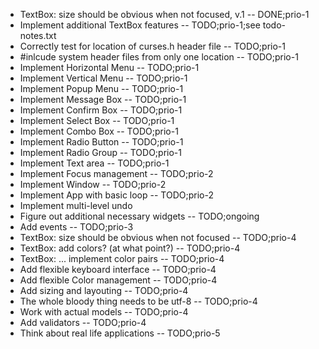 * TextBox: size should be obvious when not focused, v.1 -- DONE;prio-1
* Implement additional TextBox features -- TODO;prio-1;see todo-notes.txt
* Correctly test for location of curses.h header file -- TODO;prio-1
* #inlcude system header files from only one location -- TODO;prio-1
* Implement Horizontal Menu -- TODO;prio-1
* Implement Vertical Menu -- TODO;prio-1
* Implement Popup Menu -- TODO;prio-1
* Implement Message Box -- TODO;prio-1
* Implement Confirm Box -- TODO;prio-1
* Implement Select Box -- TODO;prio-1
* Implement Combo Box -- TODO;prio-1
* Implement Radio Button -- TODO;prio-1
* Implement Radio Group -- TODO;prio-1
* Implement Text area -- TODO;prio-1
* Implement Focus management -- TODO;prio-2
* Implement Window -- TODO;prio-2
* Implement App with basic loop -- TODO;prio-2
* Implement multi-level undo
* Figure out additional necessary widgets -- TODO;ongoing
* Add events -- TODO;prio-3
* TextBox: size should be obvious when not focused -- TODO;prio-4
* TextBox: add colors? (at what point?) -- TODO;prio-4
* TextBox: ... implement color pairs -- TODO;prio-4
* Add flexible keyboard interface -- TODO;prio-4
* Add flexible Color management -- TODO;prio-4
* Add sizing and layouting -- TODO;prio-4
* The whole bloody thing needs to be utf-8 -- TODO;prio-4
* Work with actual models -- TODO;prio-4
* Add validators -- TODO;prio-4
* Think about real life applications -- TODO;prio-5
